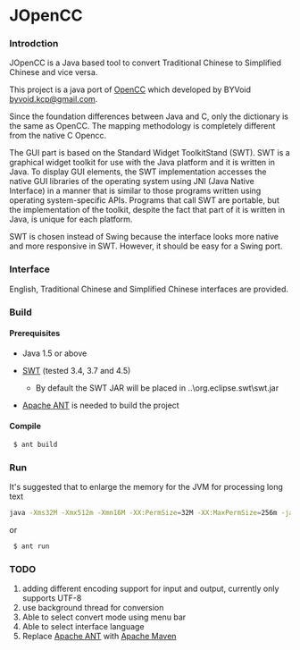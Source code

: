 # JOpenCC

### Introdction

JOpenCC is a Java based tool to convert Traditional Chinese to Simplified Chinese and vice versa.

This project is a java port of [OpenCC](https://github.com/BYVoid/OpenCC) which developed by BYVoid <byvoid.kcp@gmail.com>.

Since the foundation differences between Java and C, only the dictionary is the same as OpenCC. The mapping methodology is completely different from the native C Opencc.

The GUI part is based on the Standard Widget ToolkitStand (SWT). SWT is a graphical widget toolkit for use with the Java platform and it is written in Java. To display GUI elements, the SWT implementation accesses the native GUI libraries of the operating system using JNI (Java Native Interface) in a manner that is similar to those programs written using operating system-specific APIs. Programs that call SWT are portable, but the implementation of the toolkit, despite the fact that part of it is written in Java, is unique for each platform.

SWT is chosen instead of Swing because the interface looks more native and more responsive in SWT. However, it should be easy for a Swing port.

### Interface

English, Traditional Chinese and Simplified Chinese interfaces are provided.

### Build 

#### Prerequisites

* Java 1.5 or above

* [SWT](http://www.eclipse.org/swt/) (tested 3.4, 3.7 and 4.5)

  - By default the SWT JAR will be placed in ..\org.eclipse.swt\swt.jar

* [Apache ANT](https://ant.apache.org) is needed to build the project

#### Compile

```bash
 $ ant build
```

### Run
It's suggested that to enlarge the memory for the JVM for processing long text

```bash
java -Xms32M -Xmx512m -Xmn16M -XX:PermSize=32M -XX:MaxPermSize=256m -jar jopencc.jar
```

or

```bash
 $ ant run
```

### TODO

1. adding different encoding support for input and output, currently only supports UTF-8
2. use background thread for conversion
3. Able to select convert mode using menu bar
4. Able to select interface language
5. Replace [Apache ANT](https://ant.apache.org) with [Apache Maven](https://maven.apache.org)